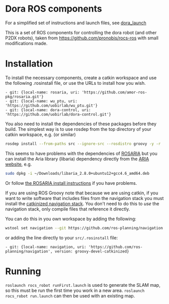 Dora ROS components
========

For a simplified set of instructions and launch files, see [dora_launch](http://github.com/uobirlab/dora_launch)

This is a set of ROS components for controlling the dora robot (and other P2DX robots), taken from https://github.com/pronobis/rocs-ros with small modifications made.

# Installation

To install the necessary components, create a catkin workspace and use the following .rosinstall file, or use the URLs to install how you wish.

```
- git: {local-name: rosaria, uri: 'https://github.com/amor-ros-pkg/rosaria.git'}
- git: {local-name: wu_ptu, uri: 'https://github.com/uobirlab/wu_ptu.git'}
- git: {local-name: dora-control, uri: 'https://github.com/uobirlab/dora-control.git'}
```

You also need to install the dependencies of these packages before they build. The simplest way is to use rosdep from the top directory of your catkin workspace, e.g. (or similar)

```bash
rosdep install --from-paths src --ignore-src --rosdistro groovy -y -r
```

This seems to have problems with the dependencies of [ROSARIA](http://wiki.ros.org/ROSARIA) but you can install the Aria library (libaria) dependency directly from the [ARIA website](http://robots.mobilerobots.com/wiki/ARIA#Download_Aria), e.g.

```bash
sudo dpkg -i ~/Downloads/libaria_2.8.0+ubuntu12+gcc4.6_amd64.deb
```

Or follow [the ROSARIA install instructions](http://wiki.ros.org/ROSARIA/Tutorials/How%20to%20use%20ROSARIA) if you have problems.

If you are using ROS Groovy note that because we are using catkin, if you want to write software that includes files from the navigation stack you must install the [catkinized navigation stack](https://github.com/ros-planning/navigation/tree/groovy-devel-catkinized). You don't need to do this to *use* the navigation stack, only compile files that reference it directly.

You can do this in you own workspace by adding the following:

```bash
wstool set navigation --git https://github.com/ros-planning/navigation -v groovy-devel-catkinized
```
or adding the line directly to your `src/.rosinstall` file:

```
- git: {local-name: navigation, uri: 'https://github.com/ros-planning/navigation', version: groovy-devel-catkinized}
```


# Running

`roslaunch rocs_robot runFirst.launch` is used to generate the SLAM map, so this must be run the first time you work in a new area.  `roslaunch rocs_robot run.launch` can then be used with an existing map.

